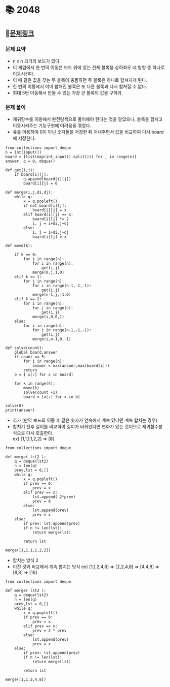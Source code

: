 
# 📚 2048

## 📌[문제링크](https://www.acmicpc.net/problem/12100)

### 문제 요약

- n x n 크기의 보드가 있다.
- 이 게임에서 한 번의 이동은 보드 위에 있는 전체 블록을 상하좌우 네 방향 중 하나로 이동시킨다.
- 이 때 같은 값을 갖는 두 블록이 충돌하면 두 블록은 하나로 합쳐지게 된다.
- 한 번의 이동에서 이미 합쳐진 블록은 또 다른 블록과 다시 합쳐질 수 없다.
- 최대 5번 이동해서 만들 수 있는 가장 큰 블록의 값을 구하라.

### 문제 풀이

- 재귀함수를 이용해서 완전탐색으로 풀이해야 한다는 것을 알았으나, 블록을 합치고 이동시켜주는 기능구현에 어려움을 겪었다.
- 큐를 이용하여 0이 아닌 숫자들을 저장한 뒤 꺼내주면서 값을 비교하여 다시 board에 저장한다.

```
from collections import deque
n = int(input())
board = [list(map(int,input().split())) for _ in range(n)]
answer, q = 0, deque()

def get(i,j):
    if board[i][j]:
        q.append(board[i][j])
        board[i][j] = 0

def merge(i,j,di,dj):
    while q:
        x = q.popleft()
        if not board[i][j]:
            board[i][j] = x
        elif board[i][j] == x:
            board[i][j] *= 2
            i, j = i+di,j+dj
        else:
            i, j = i+di,j+dj
            board[i][j] = x

def move(k):
    
    if k == 0:
        for j in range(n):
            for i in range(n):
                get(i,j)
            merge(0,j,1,0)
    elif k == 1:
        for j in range(n):
            for i in range(n-1,-1,-1):
                get(i,j)
            merge(n-1,j,-1,0)
    elif k == 2:
        for i in range(n):
            for j in range(n):
                get(i,j)
            merge(i,0,0,1)
    else:
        for i in range(n):
            for j in range(n-1,-1,-1):
                get(i,j)
            merge(i,n-1,0,-1)

def solve(count):
    global board,answer
    if count == 5:
        for i in range(n):
            answer = max(answer,max(board[i]))
        return
    b = [ x[:] for x in board]
    
    for k in range(4):
        move(k)
        solve(count +1)
        board = [x[:] for x in b]

solve(0)
print(answer)
```

- 추가 (만약 보드의 이동 후 같은 숫자가 연속해서 계속 있다면 계속 합치는 경우)
- 합치기 전후 길이를 비교하여 길이가 바뀌었다면 변화가 있는 것이므로 재귀함수방식으로 다시 호출한다.  
ex) \[1,1,1,1,2,2] => \[8]  

```
from collections import deque

def merge( lst2 ):
    q = deque(lst2)
    n = len(q)
    prev,lst = 0,[]
    while q:
        x = q.popleft()
        if prev == 0:
            prev = x
        elif prev == x:
            lst.append( 2*prev)
            prev = 0
        else:
            lst.append(prev)
            prev = x
    else:
        if prev: lst.append(prev)
        if n != len(lst):
            return merge(lst)
        
        return lst
    
merge([1,1,1,1,2,2]) 
```

- 합치는 방식 2
- 이전 것과 비교해서 계속 합치는 방식
ex) \[1,1,2,4,8] => \[2,2,4,8] => \[4,4,8] => \[8,8] => \[16]

```
from collections import deque

def merge( lst2 ):
    q = deque(lst2)
    n = len(q)
    prev,lst = 0,[]
    while q:
        x = q.popleft()
        if prev == 0:
            prev = x
        elif prev == x:
            prev = 2 * prev
        else:
            lst.append(prev)
            prev = x
    else:
        if prev: lst.append(prev)
        if n != len(lst):
            return merge(lst)
        
        return lst
    
merge([1,1,2,4,8]) 
```
